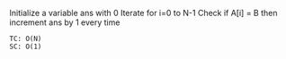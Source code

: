 Initialize a variable ans with 0
Iterate for i=0 to N-1
Check if A[i] = B then increment ans by 1 every time
    
    TC: O(N)
    SC: O(1)